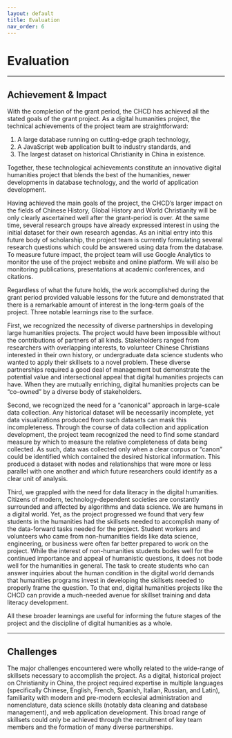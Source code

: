 ```yaml
---
layout: default
title: Evaluation
nav_order: 6
---
```


# Evaluation


---

## Achievement & Impact

With the completion of the grant period, the CHCD has achieved all the stated goals of the grant project. As a digital humanities project, the technical achievements of the project team are straightforward:

1. A large database running on cutting-edge graph technology,
2. A JavaScript web application built to industry standards, and
3. The largest dataset on historical Christianity in China in existence.

Together, these technological achievements constitute an innovative digital humanities project that blends the best of the humanities, newer developments in database technology, and the world of application development.

Having achieved the main goals of the project, the CHCD’s larger impact on the fields of Chinese History, Global History and World Christianity will be only clearly ascertained well after the grant-period is over. At the same time, several research groups have already expressed interest in using the initial dataset for their own research agendas. As an initial entry into this future body of scholarship, the project team is currently formulating several research questions which could be answered using data from the database. To measure future impact, the project team will use Google Analytics to monitor the use of the project website and online platform. We will also be monitoring publications, presentations at academic conferences, and citations.

Regardless of what the future holds, the work accomplished during the grant period provided valuable lessons for the future and demonstrated that there is a remarkable amount of interest in the long-term goals of the project. Three notable learnings rise to the surface.

First, we recognized the necessity of diverse partnerships in developing large humanities projects. The project would have been impossible without the contributions of partners of all kinds. Stakeholders ranged from researchers with overlapping interests, to volunteer Chinese Christians interested in their own history, or undergraduate data science students who wanted to apply their skillsets to a novel problem. These diverse partnerships required a good deal of management but demonstrate the potential value and intersectional appeal that digital humanities projects can have. When they are mutually enriching, digital humanities projects can be “co-owned” by a diverse body of stakeholders.

Second, we recognized the need for a “canonical” approach in large-scale data collection. Any historical dataset will be necessarily incomplete, yet data visualizations produced from such datasets can mask this incompleteness. Through the course of data collection and application development, the project team recognized the need to find some standard measure by which to measure the relative completeness of data being collected. As such, data was collected only when a clear corpus or “canon” could be identified which contained the desired historical information. This produced a dataset with nodes and relationships that were more or less parallel with one another and which future researchers could identify as a clear unit of analysis.

Third, we grappled with the need for data literacy in the digital humanities. Citizens of modern, technology-dependent societies are constantly surrounded and affected by algorithms and data science. We are humans in a digital world. Yet, as the project progressed we found that very few students in the humanities had the skillsets needed to accomplish many of the data-forward tasks needed for the project. Student workers and volunteers who came from non-humanities fields like data science, engineering, or business were often far better prepared to work on the project. While the interest of non-humanities students bodes well for the continued importance and appeal of humanistic questions, it does not bode well for the humanities in general. The task to create students who can answer inquiries about the human condition in the digital world demands that humanities programs invest in developing the skillsets needed to properly frame the question. To that end, digital humanities projects like the CHCD can provide a much-needed avenue for skillset training and data literacy development.

All these broader learnings are useful for informing the future stages of the project and the discipline of digital humanities as a whole.


---

## Challenges

The major challenges encountered were wholly related to the wide-range of skillsets necessary to accomplish the project. As a digital, historical project on Christianity in China, the project required expertise in multiple languages (specifically Chinese, English, French, Spanish, Italian, Russian, and Latin), familiarity with modern and pre-modern ecclesial administration and nomenclature, data science skills (notably data cleaning and database management), and web application development. This broad range of skillsets could only be achieved through the recruitment of key team members and the formation of many diverse partnerships.
